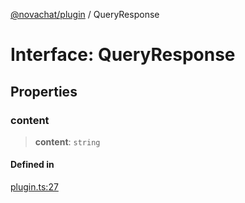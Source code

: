 [@novachat/plugin](../packages.md) / QueryResponse

# Interface: QueryResponse

## Properties

### content

> **content**: `string`

#### Defined in

[plugin.ts:27](https://github.com/rxliuli/novachat/blob/b423327ab0f911302f2f2b05ace9a3a4a3e8ff91/packages/plugin/src/plugin.ts#L27)

